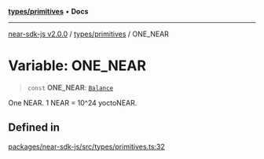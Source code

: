 [**types/primitives**](../README.md) • **Docs**

***

[near-sdk-js v2.0.0](../../../packages.md) / [types/primitives](../README.md) / ONE\_NEAR

# Variable: ONE\_NEAR

> `const` **ONE\_NEAR**: [`Balance`](../type-aliases/Balance.md)

One NEAR. 1 NEAR = 10^24 yoctoNEAR.

## Defined in

[packages/near-sdk-js/src/types/primitives.ts:32](https://github.com/dim-daskalov/near-sdk-js/blob/cbf6345c5a6e60ddad31f7dbba6d352a4fea5124/packages/near-sdk-js/src/types/primitives.ts#L32)
